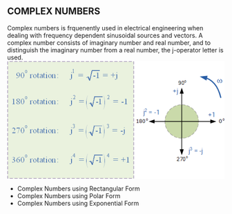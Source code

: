 ## COMPLEX NUMBERS

Complex numbers is frquenently used in electrical engineering when dealing with frequency dependent sinusoidal sources and vectors. 
A complex number consists of imaginary number and real number, and to distinguish the imaginary number from a real number, the j-operator letter is used.  
<img src="https://github.com/whentea/images/blob/master/vector_rotation.gif" align="center" width="600">
 


* Complex Numbers using Rectangular Form
* Complex Numbers using Polar Form
* Complex Numbers using Exponential Form